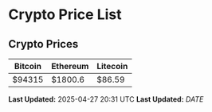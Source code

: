# Crypto Price List

## Crypto Prices
| Bitcoin | Ethereum | Litecoin |
| ------- | -------- | -------- |
| $94315 | $1800.6 | $86.59 |
**Last Updated:** 2025-04-27 20:31 UTC
**Last Updated:** $DATE$
